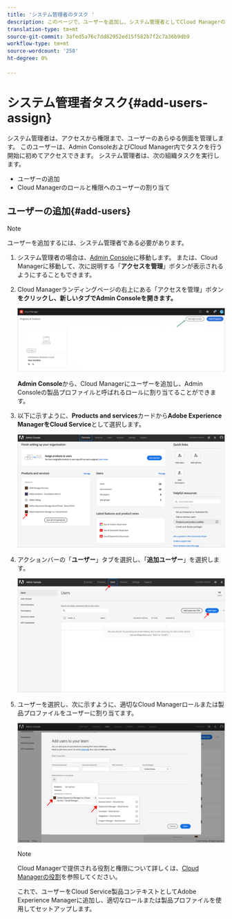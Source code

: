 ```yaml
---
title: 'システム管理者のタスク '
description: このページで、ユーザーを追加し、システム管理者としてCloud Managerの役割に割り当てる方法を学習します
translation-type: tm+mt
source-git-commit: 3afed5a76c7dd82952ed15f582b7f2c7a36b9db9
workflow-type: tm+mt
source-wordcount: '258'
ht-degree: 0%

---
```



# システム管理者タスク{#add-users-assign}

システム管理者は、アクセスから権限まで、ユーザーのあらゆる側面を管理します。 このユーザーは、Admin ConsoleおよびCloud Manager内でタスクを行う開始に初めてアクセスできます。
システム管理者は、次の組織タスクを実行します。

* ユーザーの追加
* Cloud Managerのロールと権限へのユーザーの割り当て

## ユーザーの追加{#add-users}

>[!NOTE]
>ユーザーを追加するには、システム管理者である必要があります。

1. システム管理者の場合は、[Admin Console](https://adminconsole.adobe.com)に移動します。 または、Cloud Managerに移動して、次に説明する「**アクセスを管理**」ボタンが表示されるようにすることもできます。

1. Cloud Managerランディングページの右上にある「アクセスを管理」ボタン&#x200B;**をクリックし、新しいタブでAdmin Consoleを開きます。**

   ![](/help/onboarding/getting-access-to-aem-in-cloud/assets/sys-admin5.png)

   **Admin Console**&#x200B;から、Cloud Managerにユーザーを追加し、Admin Consoleの製品プロファイルと呼ばれるロールに割り当てることができます。

1. 以下に示すように、**Products and services**&#x200B;カードから&#x200B;**Adobe Experience ManagerをCloud Service**&#x200B;として選択します。

   ![](/help/onboarding/what-is-required/assets/admin-console-1.png)

1. アクションバーの「**ユーザー**」タブを選択し、「**追加ユーザー**」を選択します。

   ![](/help/onboarding/what-is-required/assets/admin-console-2.png)

1. ユーザーを選択し、次に示すように、適切なCloud Managerロールまたは製品プロファイルをユーザーに割り当てます。

   ![](/help/onboarding/what-is-required/assets/admin-console-3.png)

   >[!NOTE]
   >Cloud Managerで提供される役割と権限について詳しくは、[Cloud Managerの役割](/help/onboarding/what-is-required/user-roles-permissions.md)を参照してください。

   これで、ユーザーをCloud Service製品コンテキストとしてAdobe Experience Managerに追加し、適切なロールまたは製品プロファイルを使用してセットアップします。

